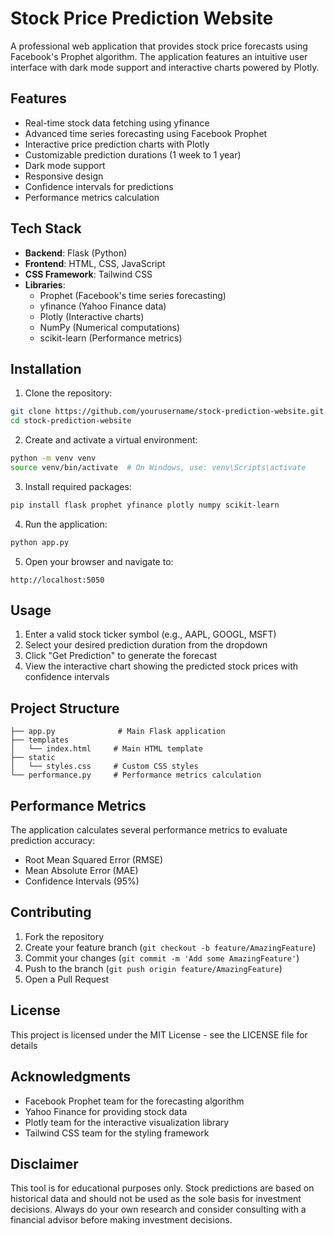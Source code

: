 # Stock Price Prediction Website

A professional web application that provides stock price forecasts using Facebook's Prophet algorithm. The application features an intuitive user interface with dark mode support and interactive charts powered by Plotly.

## Features

- Real-time stock data fetching using yfinance
- Advanced time series forecasting using Facebook Prophet
- Interactive price prediction charts with Plotly
- Customizable prediction durations (1 week to 1 year)
- Dark mode support
- Responsive design
- Confidence intervals for predictions
- Performance metrics calculation

## Tech Stack

- **Backend**: Flask (Python)
- **Frontend**: HTML, CSS, JavaScript
- **CSS Framework**: Tailwind CSS
- **Libraries**:
  - Prophet (Facebook's time series forecasting)
  - yfinance (Yahoo Finance data)
  - Plotly (Interactive charts)
  - NumPy (Numerical computations)
  - scikit-learn (Performance metrics)

## Installation

1. Clone the repository:
```bash
git clone https://github.com/yourusername/stock-prediction-website.git
cd stock-prediction-website
```

2. Create and activate a virtual environment:
```bash
python -m venv venv
source venv/bin/activate  # On Windows, use: venv\Scripts\activate
```

3. Install required packages:
```bash
pip install flask prophet yfinance plotly numpy scikit-learn
```

4. Run the application:
```bash
python app.py
```

5. Open your browser and navigate to:
```
http://localhost:5050
```

## Usage

1. Enter a valid stock ticker symbol (e.g., AAPL, GOOGL, MSFT)
2. Select your desired prediction duration from the dropdown
3. Click "Get Prediction" to generate the forecast
4. View the interactive chart showing the predicted stock prices with confidence intervals

## Project Structure

```
├── app.py              # Main Flask application
├── templates
│   └── index.html     # Main HTML template
├── static
│   └── styles.css     # Custom CSS styles
└── performance.py     # Performance metrics calculation
```

## Performance Metrics

The application calculates several performance metrics to evaluate prediction accuracy:
- Root Mean Squared Error (RMSE)
- Mean Absolute Error (MAE)
- Confidence Intervals (95%)

## Contributing

1. Fork the repository
2. Create your feature branch (`git checkout -b feature/AmazingFeature`)
3. Commit your changes (`git commit -m 'Add some AmazingFeature'`)
4. Push to the branch (`git push origin feature/AmazingFeature`)
5. Open a Pull Request

## License

This project is licensed under the MIT License - see the LICENSE file for details

## Acknowledgments

- Facebook Prophet team for the forecasting algorithm
- Yahoo Finance for providing stock data
- Plotly team for the interactive visualization library
- Tailwind CSS team for the styling framework

## Disclaimer

This tool is for educational purposes only. Stock predictions are based on historical data and should not be used as the sole basis for investment decisions. Always do your own research and consider consulting with a financial advisor before making investment decisions.

